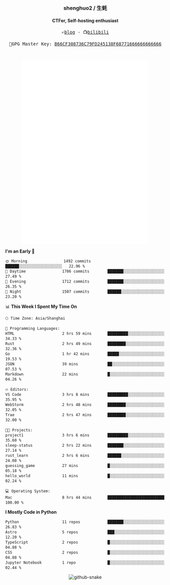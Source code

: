<h3 align="center"> shenghuo2 / 生蚝 </h3>
<h4 align="center" >CTFer, Self-hosting enthusiast</h3>


<p align="center">
  <samp>
    ✍️<a href="https://blog.shenghuo2.top/">blog</a> -
    📺<a href="https://space.bilibili.com/85894935">bilibili</a>
  </samp>
</p>
<p align="center">
  <samp>
     🔐GPG Master Key: <a align="center" href="https://github.com/shenghuo2.gpg">B66CF308736C79FD245138F68771666666666666</a>
  </samp>
</p>
<br>
<p align="center">
  <a href="https://github.com/shenghuo2">
    <img width="400" align="top" src="https://github.com/shenghuo2/shenghuo2/blob/main/metrics.left.svg" />
  </a>
  <a href="https://github.com/shenghuo2">
    <img width="400" align="top" src="https://github.com/shenghuo2/shenghuo2/blob/main/metrics.right.svg" />
  </a>
</p>


<!--START_SECTION:waka-->
**I'm an Early 🐤** 

```text
🌞 Morning                1492 commits        ██████░░░░░░░░░░░░░░░░░░░   22.96 % 
🌆 Daytime                1786 commits        ███████░░░░░░░░░░░░░░░░░░   27.49 % 
🌃 Evening                1712 commits        ███████░░░░░░░░░░░░░░░░░░   26.35 % 
🌙 Night                  1507 commits        ██████░░░░░░░░░░░░░░░░░░░   23.20 % 
```


📊 **This Week I Spent My Time On** 

```text
🕑︎ Time Zone: Asia/Shanghai

💬 Programming Languages: 
HTML                     2 hrs 59 mins       █████████░░░░░░░░░░░░░░░░   34.33 % 
Rust                     2 hrs 49 mins       ████████░░░░░░░░░░░░░░░░░   32.36 % 
Go                       1 hr 42 mins        █████░░░░░░░░░░░░░░░░░░░░   19.53 % 
JSON                     39 mins             ██░░░░░░░░░░░░░░░░░░░░░░░   07.53 % 
Markdown                 22 mins             █░░░░░░░░░░░░░░░░░░░░░░░░   04.26 % 

🔥 Editors: 
VS Code                  3 hrs 8 mins        █████████░░░░░░░░░░░░░░░░   35.95 % 
WebStorm                 2 hrs 48 mins       ████████░░░░░░░░░░░░░░░░░   32.05 % 
Trae                     2 hrs 47 mins       ████████░░░░░░░░░░░░░░░░░   32.00 % 

🐱‍💻 Projects: 
project1                 3 hrs 6 mins        █████████░░░░░░░░░░░░░░░░   35.60 % 
sleep-status             2 hrs 22 mins       ███████░░░░░░░░░░░░░░░░░░   27.14 % 
rust_learn               2 hrs 6 mins        ██████░░░░░░░░░░░░░░░░░░░   24.08 % 
guessing_game            27 mins             █░░░░░░░░░░░░░░░░░░░░░░░░   05.18 % 
hello_world              11 mins             █░░░░░░░░░░░░░░░░░░░░░░░░   02.24 % 

💻 Operating System: 
Mac                      8 hrs 44 mins       █████████████████████████   100.00 % 
```

**I Mostly Code in Python** 

```text
Python                   11 repos            ███████░░░░░░░░░░░░░░░░░░   26.83 % 
Astro                    5 repos             ███░░░░░░░░░░░░░░░░░░░░░░   12.20 % 
TypeScript               2 repos             █░░░░░░░░░░░░░░░░░░░░░░░░   04.88 % 
CSS                      2 repos             █░░░░░░░░░░░░░░░░░░░░░░░░   04.88 % 
Jupyter Notebook         1 repo              █░░░░░░░░░░░░░░░░░░░░░░░░   02.44 % 
```




<!--END_SECTION:waka-->


<div align="center">
  <picture>
    <source media="(prefers-color-scheme: dark)" srcset="https://gist.githubusercontent.com/shenghuo2/bfce20b14ab0484cef03bae6e60e0b3a/raw/github-snake-dark.svg" />
    <source media="(prefers-color-scheme: light)" srcset="https://gist.githubusercontent.com/shenghuo2/bfce20b14ab0484cef03bae6e60e0b3a/raw/github-snake.svg" />
    <img alt="github-snake" src="https://gist.githubusercontent.com/shenghuo2/bfce20b14ab0484cef03bae6e60e0b3a/raw/github-snake.svg" />
  </picture>
</div>

<!--
**shenghuo2/shenghuo2** is a ✨ _special_ ✨ repository because its `README.md` (this file) appears on your GitHub profile.

Here are some ideas to get you started:

- 🔭 I’m currently working on ...
- 🌱 I’m currently learning ...
- 👯 I’m looking to collaborate on ...
- 🤔 I’m looking for help with ...
- 💬 Ask me about ...
- 📫 How to reach me: ...
- 😄 Pronouns: ...
- ⚡ Fun fact: ...
-->
